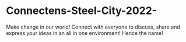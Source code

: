 # Connectens-Steel-City-2022-
Make change in our world!
Connect with everyone to discuss, share and express your ideas in an all in one environment!
Hence the name!
